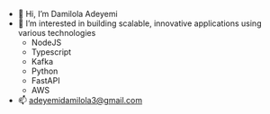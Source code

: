 - 👋 Hi, I’m Damilola Adeyemi
- 👀 I’m interested in building scalable, innovative applications using various technologies
  - NodeJS
  - Typescript
  - Kafka
  - Python
  - FastAPI
  - AWS
- 📫 adeyemidamilola3@gmail.com
